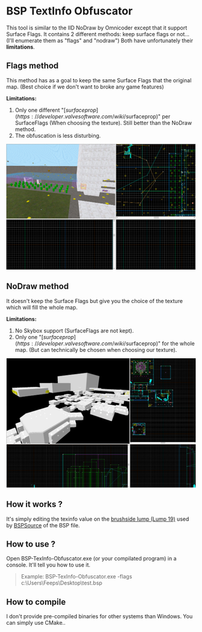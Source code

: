 # BSP TextInfo Obfuscator
This tool is similar to the IID NoDraw by Omnicoder except that it support Surface Flags.
It contains 2 different methods: keep surface flags or not... (I'll enumerate them as "flags" and "nodraw")
Both have unfortunately their __limitations__.

## Flags method
This method has as a goal to keep the same Surface Flags that the original map. (Best choice if we don't want to broke any game features)

__Limitations:__
1. Only one different "[$surfaceprop](https://developer.valvesoftware.com/wiki/$surfaceprop)" per SurfaceFlags (When choosing the texture). Still better than the NoDraw method.
2. The obfuscation is less disturbing.
    
![Flags method in Hammer](https://raw.githubusercontent.com/FeepsDev/BSP-TexInfo-Obfuscator/master/images/flags.PNG)
   
    
## NoDraw method
It doesn't keep the Surface Flags but give you the choice of the texture which will fill the whole map.

__Limitations:__
1. No Skybox support (SurfaceFlags are not kept).
2. Only one "[$surfaceprop](https://developer.valvesoftware.com/wiki/$surfaceprop)" for the whole map. (But can technically be chosen when choosing our texture).

![NoDraw method in Hammer](https://raw.githubusercontent.com/FeepsDev/BSP-TexInfo-Obfuscator/master/images/nodraw.PNG)
    
## How it works ?
It's simply editing the texinfo value on the [brushside lump (Lump 19)](https://developer.valvesoftware.com/wiki/Source_BSP_File_Format#Brush_and_brushside) used by [BSPSource](https://github.com/ata4/bspsrc) of the BSP file.

## How to use ?
Open BSP-TexInfo-Obfuscator.exe (or your compilated program) in a console. It'll tell you how to use it.
> Example: BSP-TexInfo-Obfuscator.exe -flags c:\Users\Feeps\Desktop\test.bsp

## How to compile
I don't provide pre-compiled binaries for other systems than Windows.
You can simply use CMake..
